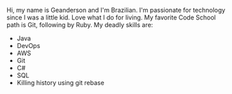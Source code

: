 Hi, my name is Geanderson and I'm Brazilian. I'm passionate for technology since
I was a little kid. Love what I do for living. 
My favorite Code School path is Git, following by Ruby.
My deadly skills are:
* Java
* DevOps
* AWS
* Git
* C#
* SQL
* Killing history using git rebase
